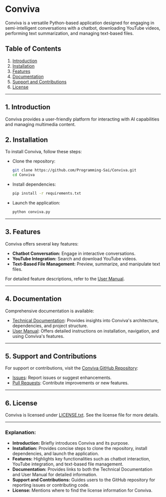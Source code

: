 
# Conviva

Conviva is a versatile Python-based application designed for engaging in semi-intelligent conversations with a chatbot, downloading YouTube videos, performing text summarization, and managing text-based files.

## Table of Contents
1. [Introduction](#1-introduction)
2. [Installation](#2-installation)
3. [Features](#3-features)
4. [Documentation](#4-documentation)
5. [Support and Contributions](#5-support-and-contributions)
6. [License](#6-license)

---

## 1. Introduction
Conviva provides a user-friendly platform for interacting with AI capabilities and managing multimedia content.

## 2. Installation
To install Conviva, follow these steps:
- Clone the repository:
  ```bash
  git clone https://github.com/Programming-Sai/Conviva.git
  cd Conviva
  ```
- Install dependencies:
  ```bash
  pip install -r requirements.txt
  ```
- Launch the application:
  ```bash
  python conviva.py
  ```

---

## 3. Features
Conviva offers several key features:
- **Chatbot Conversation:** Engage in interactive conversations.
- **YouTube Integration:** Search and download YouTube videos.
- **Text-Based File Management:** Preview, summarize, and manipulate text files.

For detailed feature descriptions, refer to the [User Manual](./User-Manual.md).

---

## 4. Documentation
Comprehensive documentation is available:
- [Technical Documentation](./Technical-Documentation.md): Provides insights into Conviva's architecture, dependencies, and project structure.
- [User Manual](./User-Manual.md): Offers detailed instructions on installation, navigation, and using Conviva's features.

---

## 5. Support and Contributions
For support or contributions, visit the [Conviva GitHub Repository](https://github.com/Programming-Sai/Conviva.git):
- [Issues](https://github.com/Programming-Sai/Conviva.git/issues): Report issues or suggest enhancements.
- [Pull Requests](https://github.com/Programming-Sai/Conviva.git/pulls): Contribute improvements or new features.

---

## 6. License
Conviva is licensed under [LICENSE.txt](./LICENSE.txt). See the license file for more details.

---


### Explanation:
- **Introduction:** Briefly introduces Conviva and its purpose.
- **Installation:** Provides concise steps to clone the repository, install dependencies, and launch the application.
- **Features:** Highlights key functionalities such as chatbot interaction, YouTube integration, and text-based file management.
- **Documentation:** Provides links to both the Technical Documentation and User Manual for detailed information.
- **Support and Contributions:** Guides users to the GitHub repository for reporting issues or contributing code.
- **License:** Mentions where to find the license information for Conviva.
